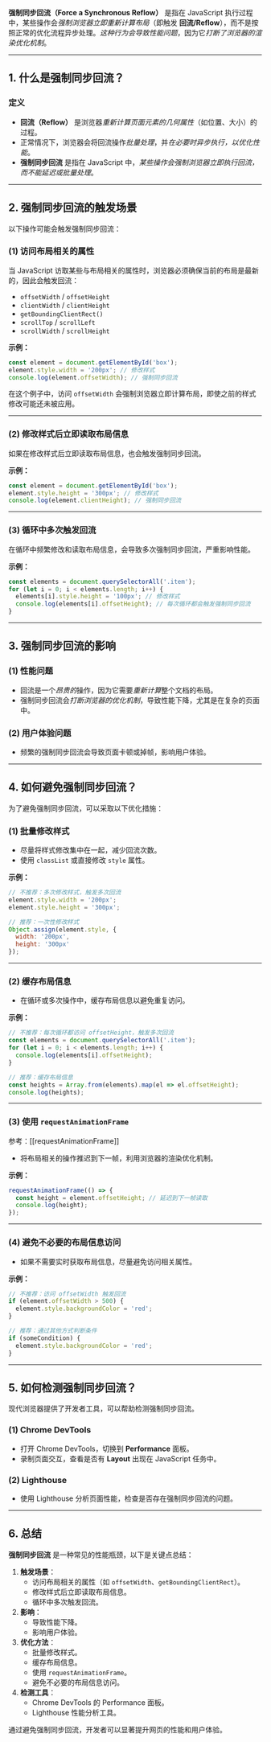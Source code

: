 **强制同步回流（Force a Synchronous Reflow）** 是指在 JavaScript 执行过程中，某些操作会*强制浏览器立即重新计算布局*（即触发 **回流/Reflow**），而不是按照正常的优化流程异步处理。*这种行为会导致性能问题*，因为它*打断了浏览器的渲染优化机制*。

---

## **1. 什么是强制同步回流？**

### **定义**
- **回流（Reflow）** 是浏览器*重新计算页面元素的几何属性*（如位置、大小）的过程。
- 正常情况下，浏览器会将回流操作*批量处理*，并*在必要时异步执行，以优化性能*。
- **强制同步回流** 是指在 JavaScript 中，*某些操作会强制浏览器立即执行回流，而不能延迟或批量处理*。

---

## **2. 强制同步回流的触发场景**

以下操作可能会触发强制同步回流：

### **(1) 访问布局相关的属性**
当 JavaScript 访取某些与布局相关的属性时，浏览器必须确保当前的布局是最新的，因此会触发回流：
- `offsetWidth` / `offsetHeight`
- `clientWidth` / `clientHeight`
- `getBoundingClientRect()`
- `scrollTop` / `scrollLeft`
- `scrollWidth` / `scrollHeight`

**示例：**
```javascript
const element = document.getElementById('box');
element.style.width = '200px'; // 修改样式
console.log(element.offsetWidth); // 强制同步回流
```

在这个例子中，访问 `offsetWidth` 会强制浏览器立即计算布局，即使之前的样式修改可能还未被应用。

---

### **(2) 修改样式后立即读取布局信息**
如果在修改样式后立即读取布局信息，也会触发强制同步回流。

**示例：**
```javascript
const element = document.getElementById('box');
element.style.height = '300px'; // 修改样式
console.log(element.clientHeight); // 强制同步回流
```

---

### **(3) 循环中多次触发回流**
在循环中频繁修改和读取布局信息，会导致多次强制同步回流，严重影响性能。

**示例：**
```javascript
const elements = document.querySelectorAll('.item');
for (let i = 0; i < elements.length; i++) {
  elements[i].style.height = '100px'; // 修改样式
  console.log(elements[i].offsetHeight); // 每次循环都会触发强制同步回流
}
```

---

## **3. 强制同步回流的影响**

### **(1) 性能问题**
- 回流是一个*昂贵的*操作，因为它需要*重新计算*整个文档的布局。
- 强制同步回流会*打断浏览器的优化机制*，导致性能下降，尤其是在复杂的页面中。

### **(2) 用户体验问题**
- 频繁的强制同步回流会导致页面卡顿或掉帧，影响用户体验。

---

## **4. 如何避免强制同步回流？**

为了避免强制同步回流，可以采取以下优化措施：

### **(1) 批量修改样式**
- 尽量将样式修改集中在一起，减少回流次数。
- 使用 `classList` 或直接修改 `style` 属性。

**示例：**
```javascript
// 不推荐：多次修改样式，触发多次回流
element.style.width = '200px';
element.style.height = '300px';

// 推荐：一次性修改样式
Object.assign(element.style, {
  width: '200px',
  height: '300px'
});
```

---

### **(2) 缓存布局信息**
- 在循环或多次操作中，缓存布局信息以避免重复访问。

**示例：**
```javascript
// 不推荐：每次循环都访问 offsetHeight，触发多次回流
const elements = document.querySelectorAll('.item');
for (let i = 0; i < elements.length; i++) {
  console.log(elements[i].offsetHeight);
}

// 推荐：缓存布局信息
const heights = Array.from(elements).map(el => el.offsetHeight);
console.log(heights);
```

---

### **(3) 使用 `requestAnimationFrame`**
参考：[[requestAnimationFrame]]

- 将布局相关的操作推迟到下一帧，利用浏览器的渲染优化机制。

**示例：**
```javascript
requestAnimationFrame(() => {
  const height = element.offsetHeight; // 延迟到下一帧读取
  console.log(height);
});
```

---

### **(4) 避免不必要的布局信息访问**
- 如果不需要实时获取布局信息，尽量避免访问相关属性。

**示例：**
```javascript
// 不推荐：访问 offsetWidth 触发回流
if (element.offsetWidth > 500) {
  element.style.backgroundColor = 'red';
}

// 推荐：通过其他方式判断条件
if (someCondition) {
  element.style.backgroundColor = 'red';
}
```

---

## **5. 如何检测强制同步回流？**

现代浏览器提供了开发者工具，可以帮助检测强制同步回流。

### **(1) Chrome DevTools**
- 打开 Chrome DevTools，切换到 **Performance** 面板。
- 录制页面交互，查看是否有 **Layout** 出现在 JavaScript 任务中。

### **(2) Lighthouse**
- 使用 Lighthouse 分析页面性能，检查是否存在强制同步回流的问题。

---

## **6. 总结**

**强制同步回流** 是一种常见的性能瓶颈，以下是关键点总结：

1. **触发场景**：
   - 访问布局相关的属性（如 `offsetWidth`、`getBoundingClientRect`）。
   - 修改样式后立即读取布局信息。
   - 循环中多次触发回流。
2. **影响**：
   - 导致性能下降。
   - 影响用户体验。
3. **优化方法**：
   - 批量修改样式。
   - 缓存布局信息。
   - 使用 `requestAnimationFrame`。
   - 避免不必要的布局信息访问。
4. **检测工具**：
   - Chrome DevTools 的 Performance 面板。
   - Lighthouse 性能分析工具。

通过避免强制同步回流，开发者可以显著提升网页的性能和用户体验。
